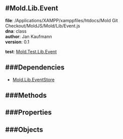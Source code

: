 
#Mold.Lib.Event
---------------------------------------

__file__: /Applications/XAMPP/xamppfiles/htdocs/Mold Git Checkout/MoldJS/Mold/Lib/Event.js  
__dna__: class  
__author__: Jan Kaufmann  
__version__: 0.1  
	

__test__: [Mold.Test.Lib.Event](../../Mold/Test/Lib/Event.md) 






###Dependencies
--------------

* [Mold.Lib.EventStore](../../Mold/Lib/EventStore.md) 



   
###Methods
--------------
 

 
  
###Properties
-------------


 

###Objects
------------



		
